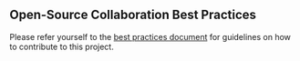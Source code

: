 ## Open-Source Collaboration Best Practices
Please refer yourself to the [best practices document](https://cdc-si.github.io/eak-copilot/guidelines/opensource.html) for guidelines on how to contribute to this project.